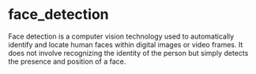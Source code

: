 # face_detection
Face detection is a computer vision technology used to automatically identify and locate human faces within digital images or video frames. It does not involve recognizing the identity of the person but simply detects the presence and position of a face.
